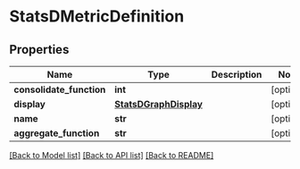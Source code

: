# StatsDMetricDefinition

## Properties
Name | Type | Description | Notes
------------ | ------------- | ------------- | -------------
**consolidate_function** | **int** |  | [optional] 
**display** | [**StatsDGraphDisplay**](StatsDGraphDisplay.md) |  | [optional] 
**name** | **str** |  | [optional] 
**aggregate_function** | **str** |  | [optional] 

[[Back to Model list]](../README.md#documentation-for-models) [[Back to API list]](../README.md#documentation-for-api-endpoints) [[Back to README]](../README.md)

